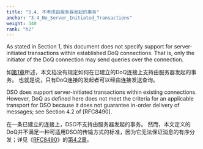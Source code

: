 ```yaml
---
title: "3.4. 不考虑由服务器发起的事务"
anchor: "3.4_No_Server_Initiated_Transactions"
weight: 340
rank: "h2"
---
```


As stated in Section 1, this document does not specify support for server-initiated transactions within established DoQ connections. That is, only the initiator of the DoQ connection may send queries over the connection.

如[第1章]()所述，本文档没有规定如何在已建立的DoQ连接上支持由服务器发起的事务。
也就是说，只有DoQ连接的发起者可以经由连接发送查询。

DSO does support server-initiated transactions within existing connections. However, DoQ as defined here does not meet the criteria for an applicable transport for DSO because it does not guarantee in-order delivery of messages; see Section 4.2 of [RFC8490].

在一条已建立的连接上，DSO不支持由服务器发起的事务。
然而，本文定义的DoQ并不满足一种可适用DSO的传输方式的标准，因为它无法保证消息的有序分发；详见《[RFC8490]()》的[第4.2章]()。
